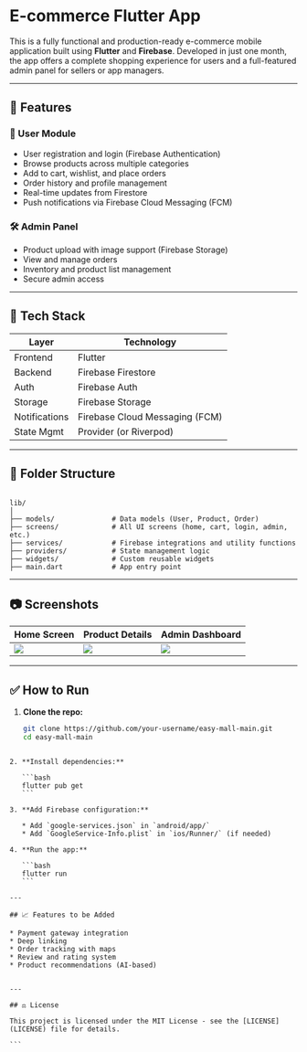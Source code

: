 
# E-commerce Flutter App

This is a fully functional and production-ready e-commerce mobile application built using **Flutter** and **Firebase**. Developed in just one month, the app offers a complete shopping experience for users and a full-featured admin panel for sellers or app managers.

---

## 📱 Features

### 👥 User Module
- User registration and login (Firebase Authentication)
- Browse products across multiple categories
- Add to cart, wishlist, and place orders
- Order history and profile management
- Real-time updates from Firestore
- Push notifications via Firebase Cloud Messaging (FCM)

### 🛠️ Admin Panel
- Product upload with image support (Firebase Storage)
- View and manage orders
- Inventory and product list management
- Secure admin access

---

## 🚀 Tech Stack

| Layer        | Technology           |
|--------------|----------------------|
| Frontend     | Flutter              |
| Backend      | Firebase Firestore   |
| Auth         | Firebase Auth        |
| Storage      | Firebase Storage     |
| Notifications| Firebase Cloud Messaging (FCM) |
| State Mgmt   | Provider (or Riverpod) |

---

## 📂 Folder Structure

```

lib/
│
├── models/              # Data models (User, Product, Order)
├── screens/             # All UI screens (home, cart, login, admin, etc.)
├── services/            # Firebase integrations and utility functions
├── providers/           # State management logic
├── widgets/             # Custom reusable widgets
├── main.dart            # App entry point

````

---

## 📷 Screenshots

| Home Screen | Product Details | Admin Dashboard |
|-------------|------------------|------------------|
| ![](screenshots/home.png) | ![](screenshots/details.png) | ![](screenshots/admin.png) |

---

## ✅ How to Run

1. **Clone the repo:**
   ```bash
   git clone https://github.com/your-username/easy-mall-main.git
   cd easy-mall-main
````

2. **Install dependencies:**

   ```bash
   flutter pub get
   ```

3. **Add Firebase configuration:**

   * Add `google-services.json` in `android/app/`
   * Add `GoogleService-Info.plist` in `ios/Runner/` (if needed)

4. **Run the app:**

   ```bash
   flutter run
   ```

---

## 📈 Features to be Added

* Payment gateway integration
* Deep linking
* Order tracking with maps
* Review and rating system
* Product recommendations (AI-based)


---

## ⚖️ License

This project is licensed under the MIT License - see the [LICENSE](LICENSE) file for details.

```


